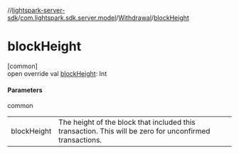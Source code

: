//[lightspark-server-sdk](../../../index.md)/[com.lightspark.sdk.server.model](../index.md)/[Withdrawal](index.md)/[blockHeight](block-height.md)

# blockHeight

[common]\
open override val [blockHeight](block-height.md): Int

#### Parameters

common

| | |
|---|---|
| blockHeight | The height of the block that included this transaction. This will be zero for unconfirmed transactions. |
